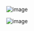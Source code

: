 
![image](https://user-images.githubusercontent.com/57019745/159822348-bd3c244a-2c63-4c65-b63a-ce71d557c967.png)


![image](https://user-images.githubusercontent.com/57019745/159821767-ca16d61a-d37d-4fdc-a1fb-93fca718f16b.png)


